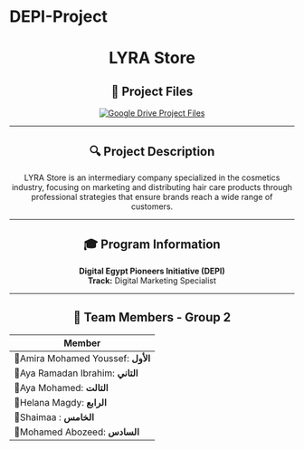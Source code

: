 # DEPI-Project

<h1 align="center">LYRA Store</h1>

<div align="center">
  
## 📁 Project Files

<a href="https://drive.google.com/drive/folders/16dY4jWPSJWfZNA-Bryo9AIfXXvdgku7v ">
  <img src="https://img.shields.io/badge/_Google_Drive-Access_Project_Files-4285F4?style=for-the-badge&logo=googledrive&logoColor=white" alt="Google Drive Project Files" />
</a>

---

## 🔍 Project Description
LYRA Store is an intermediary company specialized in the cosmetics industry, focusing on marketing and distributing hair care products through professional strategies that ensure brands reach a wide range of customers.

---

## 🎓 Program Information
**Digital Egypt Pioneers Initiative (DEPI)**  
**Track:** Digital Marketing Specialist

---

## 👥 Team Members - Group 2

| Member |
|--------|
| 🎯Amira Mohamed Youssef: **الأول** |
| 🎯Aya Ramadan Ibrahim: **التاني** |
| 🎯Aya Mohamed: **التالت** |
| 🎯Helana Magdy: **الرابع** |
| 🎯Shaimaa : **الخامس** |
| 🎯Mohamed Abozeed: **السادس** |

</div>
